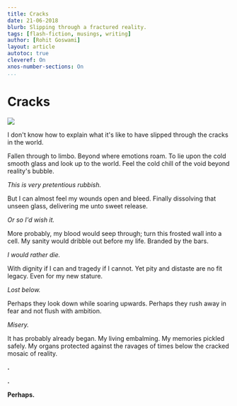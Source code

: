 ```yaml
---
title: Cracks
date: 21-06-2018
blurb: Slipping through a fractured reality.
tags: [flash-fiction, musings, writing]
author: [Rohit Goswami]
layout: article
autotoc: true
cleveref: On
xnos-number-sections: On
...
```


# Cracks

![](/img/cracksWood.jpg)

I don't know how to explain what it's like to have slipped through the cracks in
the world.

Fallen through to limbo. Beyond where emotions roam. To lie upon the cold smooth
glass and look up to the world. Feel the cold chill of the void beyond reality's
bubble.

*This is very pretentious rubbish.*

But I can almost feel my wounds open and bleed. Finally dissolving that unseen
glass, delivering me unto sweet release.

*Or so I'd wish it.*

More probably, my blood would seep through; turn this frosted wall into a cell.
My sanity would dribble out before my life. Branded by the bars.

*I would rather die.*

With dignity if I can and tragedy if I cannot. Yet pity and distaste are no fit
legacy. Even for my new stature.

*Lost below.*

Perhaps they look down while soaring upwards. Perhaps they rush away in fear and
not flush with ambition.

*Misery.*

It has probably already began. My living embalming. My memories pickled safely.
My organs protected against the ravages of times below the cracked mosaic of
reality.

**.**

**.**

**Perhaps.**
